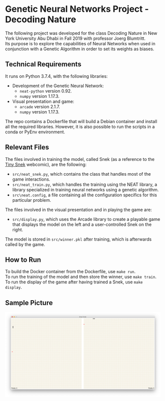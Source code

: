 # Genetic Neural Networks Project - Decoding Nature
The following project was developed for the class
Decoding Nature in New York University Abu Dhabi in
Fall 2019 with professor Joerg Blumtritt.\
Its purpose is to explore the capabilities of Neural
Networks when used in conjunction with a Genetic
Algorithm in order to set its weights as biases.

## Technical Requirements
It runs on Python 3.7.4, with the following libraries:
  * Development of the Genetic Neural Network:
    * `neat-python` version 0.92.
    * `numpy` version 1.17.3.
  * Visual presentation and game:
    * `arcade` version 2.1.7.
    * `numpy` version 1.17.3.

The repo contains a Dockerfile that will build a Debian
container and install all the required libraries.
However, it is also possible to run the scripts in a
conda or PyEnv environment.

## Relevant Files
The files involved in training the model, called Snek
(as a reference to the [Tiny Snek](https://www.facebook.com/TinySnekComics/)
webcomic), are the following:
  * `src/neat_snek.py`, which contains the class that
  handles most of the game interactions.
  * `src/neat_train.py`, which handles the training
  using the NEAT library, a library specialized in
  training neural networks using a genetic algorithm.
  * `src\neat.config`, a file containing all the
  configuration specifics for this particular problem.

The files involved in the visual presentation and in
playing the game are:
  * `src/display.py`, which uses the Arcade library
  to create a playable game that displays the model
  on the left and a user-controlled Snek on the right.

The model is stored in `src/winner.pkl` after training,
which is afterwards called by the game.

## How to Run
To build the Docker container from the Dockerfile, use
`make run`.\
To run the training of the model and then store the
winner, use `make train`.\
To run the display of the game after having trained a
Snek, use `make display`.

## Sample Picture
![fig_01](figs/fig_01.png)